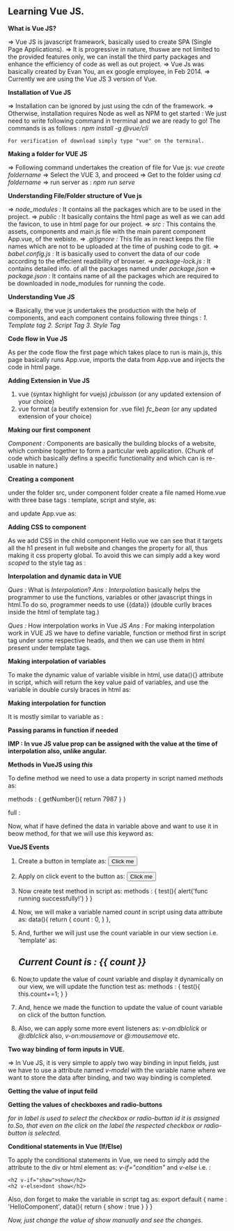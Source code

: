 ## Learning Vue JS.

**What is Vue JS?**

=> Vue JS is javascript framework, basically used to create SPA (Single Page Applications).
=> It is progressive in nature, thuswe are not limited to the provided features only, we can install the third party packages and enhance the efficiency of code as well as out project.
=> Vue Js was basically created by Evan You, an ex google employee, in Feb 2014.
=> Currently we are using the Vue JS 3 version of Vue.

**Installation of Vue JS**

=> Installation can be ignored by just using the cdn of the framework.
=> Otherwise, installation requires Node as well as NPM to get started : 
    We just need to write following command in trerminal and we are ready to go! The commands is as follows : 
        *npm install -g @vue/cli*

    For verification of download simply type "vue" on the terminal.

**Making a folder for VUE JS**

=> Following command undertakes the creation of file for Vue js:
    *vue create foldername*
=> Select the VUE 3, and proceed
=> Get to the folder using *cd foldername*
=> run server as : *npm run serve*

**Understanding File/Folder structure of Vue js**

=> *node_modules :* It contains all the packages which are to be used in the project.
=> *public :* It basically contains the html page as well as we can add the favicon, to use in html page for our project.
=> *src :* This contains the assets, components and main.js file with the main parent component App.vue, of the webiste.
=> *.gitignore :* This file as in react keeps the file names which are not to be uploaded at the time of pushing code to git.
=> *babel.config.js :* It is basically used to convert the data of our code according to the effecient readibility of browser.
=> *package-lock.js :* It contains detailed info. of all the packages named under *package.json*
=> *package.json :* It contains name of all the packages which are required to be downloaded in node_modules for running the code.

**Understanding Vue JS**

=> Basically, the vue js undertakes the production with the help of components, and each component contains following three things :
    *1. Template tag*
    *2. Script Tag*
    *3. Style Tag*

**Code flow in Vue JS**

As per the code flow the first page which takes place to run is main.js, this page basically runs App.vue, imports the data from App.vue and injects the code in html page.

**Adding Extension in Vue JS**

1. vue (syntax highlight for vuejs) *jcbuisson* (or any updated extension of your choice)
2. vue format (a beutify extension for .vue file) *fc_bean*  (or any updated extension of your choice)

**Making our first component**

*Component :* Components are basically the building blocks of a website, which combine together to form a particular web application.
(Chunk of code which basically defins a specific functionality and which can is re-usable in nature.)

**Creating a component**

under the folder src, under component folder create a file named Home.vue with three base tags : template, script and style, as:

<template>
    <h1>Hello component</h1>
</template>

<style></style>

<script>
    export default {
        name : 'HelloComponent'
    }
</script>

and update App.vue as:

<template>
  <img alt="Vue logo" src="./assets/logo.png">
  <Hello />
</template>

<script>
import Hello from './components/Hello.vue'

export default {
  name: 'App',
  components: {
    Hello
  }
}
</script>

<style>

</style>


**Adding CSS to component**

As we add CSS in the child component Hello.vue we can see that it targets all the h1 present in full website and changes the property for all, thus making it css property global.
To avoid this we can simply add a key word *scoped* to the style tag as : 
    *<style scoped></style>*

**Interpolation and dynamic data in VUE**

*Ques :* What is *Interpolation*?
*Ans :* *Interpolation* basically helps the programmer to use the functions, variables or other javascript things in html.To do so, programmer needs to use {{data}} (double curlly braces inside the html of template tag.)

*Ques :* How interpolation works in Vue JS
*Ans :* For making interpolation work in VUE JS we have to define variable, function or method first in script tag under some respective heads, and then we can use them in html present under template tags.

**Making interpolation of variables**

To make the dynamic value of variable visible in html, use data(){} attribute in script, which will return the key value paid of variables, and use the variable in double cursly braces in html as:

<template>
    <h1>Hello {{x}}</h1>
</template>

<style scoped>
    h1{
        color: red;
    }
</style>

<script>
    export default {
        name : 'HelloComponent',
        data() {
            return{
                x : 'Raj'
            }
        }
    }
</script>

**Making interpolation for function**

It is mostly similar to variable as :

<template>
    <h1>Hello {{x}}</h1>
    <h1>Your Mobile Number is {{ getNumber() }}</h1>
</template>

<style scoped>
    h1{
        color: red;
    }
</style>

<script>
    export default {
        name : 'HelloComponent',
        data() {
            return{
                x : 'Raj',
                getNumber : function(){
                    return '7987'
                }
            }
        }
    }
</script>

**Passing params in function if needed**

<template>
    <h1>Hello {{x}}</h1>
    <h1>Your Mobile Number is {{ getNumber() }}</h1>
    <h1>Your Email : {{ getEmail('raj@gmail.com') }}</h1>
</template>

<style scoped>
    h1{
        color: red;
    }
</style>

<script>
    export default {
        name : 'HelloComponent',
        data() {
            return{
                x : 'Raj',
                getNumber : function(){
                    return '7987'
                },
                getEmail : function(email){
                    return email;
                }
            }
        }
    }
</script>


**IMP : In vue JS value prop can be assigned with the value at the time of interpolation also, unlike angular.**

**Methods in VueJS using *this***

To define method we need to use a data property in script named *methods* as:

methods : {
    getNumber(){
        return 7987
    }
}

full :

<template>
    <h1>Hello {{x}}</h1>
    <h1>Your Mobile Number is {{ getNumber() }}</h1>
</template>

<style scoped>
    h1{
        color: red;
    }
</style>

<script>
    export default {
        name : 'HelloComponent',
        data() {
            return{
                x : 'Raj',
            }
        },
        methods : {
            getNumber(){
                return 7987
            }
        }
    }
</script>

Now, what if have defined the data in variable above and want to use it in beow method, for that we will use *this* keyword as:

<template>
    <h1>Hello {{x}}</h1>
    <h1>Your Mobile Number is {{ getNumber().number }}</h1>
</template>

<style scoped>
    h1{
        color: red;
    }
</style>

<script>
    export default {
        name : 'HelloComponent',
        data() {
            return{
                x : 'Raj',
                number : '9223'
            }
        },
        methods : {
            getNumber(){
                return {
                    email : 'raj@gmail.com',
                    number : this.number
                }
            }
        }
    }
</script>

**VueJS Events**

1. Create a button in template as:
    *<button type="button">Click me</button>*

2. Apply on click event to the button as:
    *<button v-on:click="test()" type="button">Click me</button>*
    
3. Now create test method in script as:
    methods : {
        test(){
            alert('func running successfully!')
        }
    }

4. Now, we will make a variable named *count* in script using data attribute as:
    data(){
        return {
            count : 0,
        }
    },

5. And, further we will just use the count variable in our view section i.e. 'template' as:
    *<h2>Current Count is : {{ count }}</h2>*

6. Now,to update the value of count variable and display it dynamically on our view, we will update the function test as:
    methods : {
        test(){
            this.count+=1;
        }
    }

7. And, hence we made the function to update the value of count variable on click of the button function.

8. Also, we can apply some more event listeners as:
    *v-on:dblclick* or *@:dblclick* also,
    *v-on:mousemove* or *@:mousemove* etc.


**Two way binding of form inputs in VUE.**

=> In Vue JS, it is very simple to apply two way binding in input fields, just we have to use a attribute named *v-model* with the variable name where we want to store the data after binding, and two way binding is completed.

**Getting the value of input feild**

**Getting the values of checkboxes and radio-buttons**

*for in label is used to select the checkbox or radio-button id it is assigned to.So, that even on the click on the label the respected checkbox or radio-button is selected.*

**Conditional statements in Vue (If/Else)**

To apply the conditional statements in Vue, we need to simply add the attribute to the div or html element as: *v-if="condition"* and *v-else* i.e. : 

    <h2 v-if="show">show</h2>
    <h2 v-else>dont show</h2>

Also, don forget to make the variable in script tag as:
     export default {
        name : 'HelloComponent',
        data(){
            return {
                show : true
            }
        }
    }

*Now, just change the value of show manually and see the changes.*
    